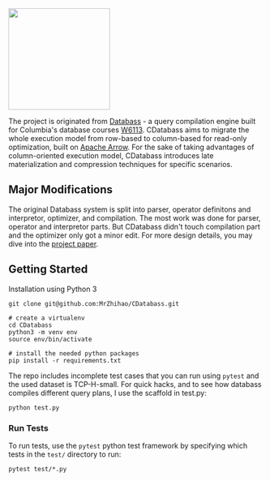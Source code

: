 
<img src="./docs/logo-small.png" width=200 />

The project is originated from [Databass](https://github.com/w6113/databass-public) - a query compilation engine built for Columbia's database courses [W6113](https://w6113.github.io). CDatabass aims to migrate the whole execution model from row-based to column-based for read-only optimization, built on [Apache Arrow](https://arrow.apache.org). For the sake of taking advantages of column-oriented execution model, CDatabass introduces late materialization and compression techniques for specific scenarios.
## Major Modifications

The original Databass system is split into parser, operator definitons and interpretor, optimizer, and compilation. The most work was done for parser, operator and interpretor parts. But CDatabass didn't touch compilation part and the optimizer only got a minor edit. For more design details, you may dive into the [project paper](./docs/Columnar_Extension_for_Databass.pdf).

## Getting Started

Installation using Python 3

    git clone git@github.com:MrZhihao/CDatabass.git

	# create a virtualenv
	cd CDatabass
	python3 -m venv env
	source env/bin/activate

    # install the needed python packages
    pip install -r requirements.txt


The repo includes incomplete test cases that you can run using `pytest` and the used dataset is TCP-H-small.
For quick hacks, and to see how databass compiles different query plans, I use the scaffold in test.py:

    python test.py


### Run Tests

To run tests, use the `pytest` python test framework by specifying which tests in the `test/` directory to run:

    pytest test/*.py


